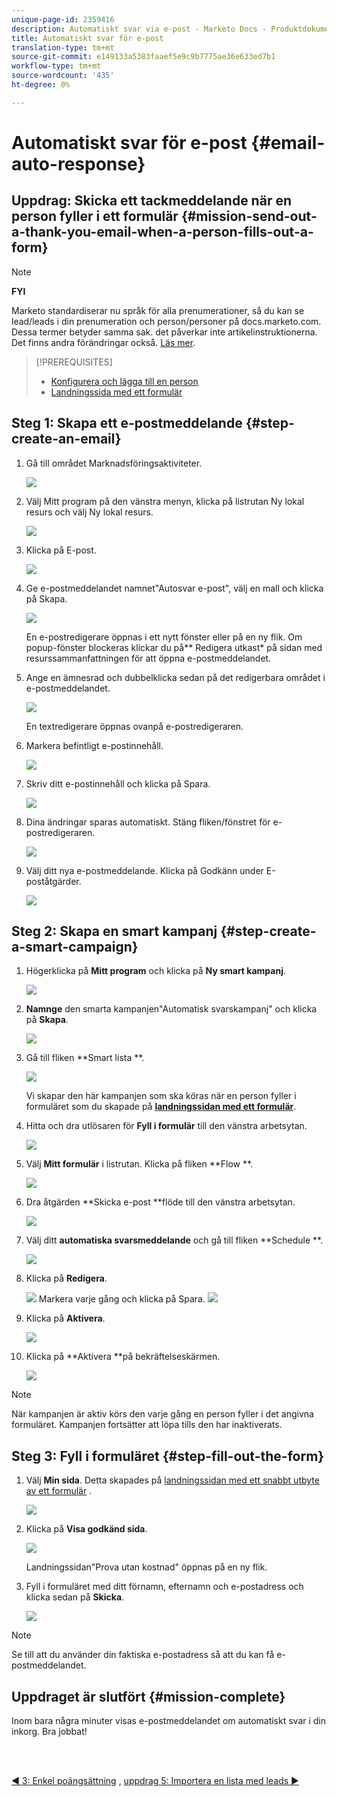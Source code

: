 ```yaml
---
unique-page-id: 2359416
description: Automatiskt svar via e-post - Marketo Docs - Produktdokumentation
title: Automatiskt svar för e-post
translation-type: tm+mt
source-git-commit: e149133a5383faaef5e9c9b7775ae36e633ed7b1
workflow-type: tm+mt
source-wordcount: '435'
ht-degree: 0%

---
```



# Automatiskt svar för e-post {#email-auto-response}

## Uppdrag: Skicka ett tackmeddelande när en person fyller i ett formulär {#mission-send-out-a-thank-you-email-when-a-person-fills-out-a-form}

>[!NOTE]
>
>**FYI**
>
>Marketo standardiserar nu språk för alla prenumerationer, så du kan se lead/leads i din prenumeration och person/personer på docs.marketo.com. Dessa termer betyder samma sak. det påverkar inte artikelinstruktionerna. Det finns andra förändringar också. [Läs mer](http://docs.marketo.com/display/DOCS/Updates+to+Marketo+Terminology).

>[!PREREQUISITES]
>
>* [Konfigurera och lägga till en person](get-set-up-and-add-a-person.md)
>* [Landningssida med ett formulär](landing-page-with-a-form.md)

>



## Steg 1: Skapa ett e-postmeddelande {#step-create-an-email}

1. Gå till området Marknadsföringsaktiviteter.

   ![](assets/one-2.png)

1. Välj Mitt program på den vänstra menyn, klicka på listrutan Ny lokal resurs och välj Ny lokal resurs.

   ![](assets/two-3.png)

1. Klicka på E-post.

   ![](assets/three-2.png)

1. Ge e-postmeddelandet namnet&quot;Autosvar e-post&quot;, välj en mall och klicka på Skapa.

   ![](assets/four-1.png)

   En e-postredigerare öppnas i ett nytt fönster eller på en ny flik. Om popup-fönster blockeras klickar du på** Redigera utkast* på sidan med resurssammanfattningen för att öppna e-postmeddelandet.

1. Ange en ämnesrad och dubbelklicka sedan på det redigerbara området i e-postmeddelandet.

   ![](assets/five-2.png)

   En textredigerare öppnas ovanpå e-postredigeraren.

1. Markera befintligt e-postinnehåll.

   ![](assets/six-2.png)

1. Skriv ditt e-postinnehåll och klicka på Spara.

   ![](assets/seven-2.png)

1. Dina ändringar sparas automatiskt. Stäng fliken/fönstret för e-postredigeraren.

   ![](assets/eight-1.png)

1. Välj ditt nya e-postmeddelande. Klicka på Godkänn under E-poståtgärder.

   ![](assets/image2014-9-24-11-3a55-3a16.png)

## Steg 2: Skapa en smart kampanj {#step-create-a-smart-campaign}

1. Högerklicka på **Mitt program** och klicka på **Ny smart kampanj**.

   ![](assets/image2014-9-24-11-3a56-3a13.png)

1. **Namnge** den smarta kampanjen&quot;Automatisk svarskampanj&quot; och klicka på **Skapa**.

   ![](assets/image2014-9-24-11-3a56-3a25.png)

1. Gå till fliken **Smart lista **.

   ![](assets/image2014-9-24-11-3a56-3a38.png)

   Vi skapar den här kampanjen som ska köras när en person fyller i formuläret som du skapade på [**landningssidan med ett formulär**](landing-page-with-a-form.md).

1. Hitta och dra utlösaren för **Fyll i formulär** till den vänstra arbetsytan.

   ![](assets/image2014-9-24-11-3a57-3a18.png)

1. Välj **Mitt formulär** i listrutan. Klicka på fliken **Flow **.

   ![](assets/image2014-9-24-11-3a57-3a29.png)

1. Dra åtgärden **Skicka e-post **flöde till den vänstra arbetsytan.

   ![](assets/image2014-9-24-11-3a57-3a41.png)

1. Välj ditt **automatiska svarsmeddelande** och gå till fliken **Schedule **.

   ![](assets/image2014-9-24-11-3a57-3a53.png)

1. Klicka på **Redigera**.

   ![](assets/8.png)
Markera varje gång och klicka på Spara.
   ![](assets/9.png)

1. Klicka på **Aktivera**.

   ![](assets/10.png)

1. Klicka på **Aktivera **på bekräftelseskärmen.

   ![](assets/11.png)

>[!NOTE]
>
>När kampanjen är aktiv körs den varje gång en person fyller i det angivna formuläret. Kampanjen fortsätter att löpa tills den har inaktiverats.

## Steg 3: Fyll i formuläret {#step-fill-out-the-form}

1. Välj **Min sida**. Detta skapades på [landningssidan med ett snabbt utbyte av ett formulär](landing-page-with-a-form.md) .

   ![](assets/image2014-9-24-12-3a0-3a8.png)

1. Klicka på **Visa godkänd sida**.

   ![](assets/image2014-9-24-12-3a0-3a18.png)

   Landningssidan&quot;Prova utan kostnad&quot; öppnas på en ny flik.

1. Fyll i formuläret med ditt förnamn, efternamn och e-postadress och klicka sedan på **Skicka**.

   ![](assets/image2014-9-24-12-3a0-3a28.png)

>[!NOTE]
>
>Se till att du använder din faktiska e-postadress så att du kan få e-postmeddelandet.

## Uppdraget är slutfört {#mission-complete}

Inom bara några minuter visas e-postmeddelandet om automatiskt svar i din inkorg. Bra jobbat!

<br> 

[◄ 3: Enkel poängsättning](simple-scoring.md) , [uppdrag 5: Importera en lista med leads ►](import-a-list-of-people.md)